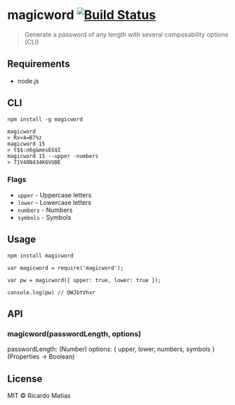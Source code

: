 # magicword [![Build Status](https://travis-ci.org/ricardomatias/magicword.svg)](https://travis-ci.org/ricardomatias/magicword)

> Generate a password of any length with several composability options (CLI)

## Requirements

* node.js

## CLI

```
npm install -g magicword
```

```cli
magicword
> Rx<4=B7%z
magicword 15
> t$$:n6g&mesEG$I
magicword 15 --upper -numbers
> 71V48N434K6VUBE
```

### Flags

* `upper` - Uppercase letters
* `lower` - Lowercase letters
* `numbers` - Numbers
* `symbols` - Symbols

## Usage

```
npm install magicword
```

```
var magicword = require('magicword');

var pw = magicword({ upper: true, lower: true });

console.log(pw) // OWJbtVhxr

```

## API

### magicword(passwordLength, options)

passwordLength: (Number)
options: { upper, lower, numbers, symbols } (Properties -> Boolean)


## License

MIT © Ricardo Matias
